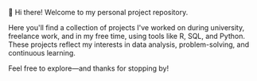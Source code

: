 👋 Hi there! Welcome to my personal project repository.

Here you'll find a collection of projects I've worked on during university, freelance work, and in my free time, using tools like R, SQL, and Python. These projects reflect my interests in data analysis, problem-solving, and continuous learning.

Feel free to explore—and thanks for stopping by!
